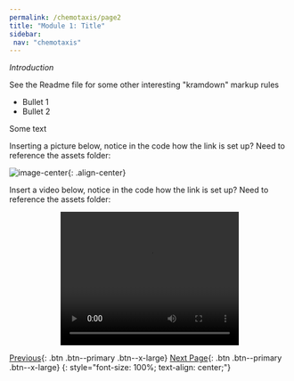 ```yaml
---
permalink: /chemotaxis/page2
title: "Module 1: Title"
sidebar: 
 nav: "chemotaxis"
---
```


*Introduction*

See the Readme file for some other interesting "kramdown" markup rules

* Bullet 1
* Bullet 2

Some text

Inserting a picture below, notice in the code how the link is set up? Need to reference the assets folder:  

![image-center](../assets/images/motifs_norm.png){: .align-center}

Insert a video below, notice in the code how the link is set up? Need to reference the assets folder: 

<div style="text-align:center">
	<video width="320" height="240" controls>
	  <source type="video/mp4" src="../assets/random_walk_1.mp4">
	</video>
</div>

[Previous](page1){: .btn .btn--primary .btn--x-large} [Next Page](#){: .btn .btn--primary .btn--x-large}
{: style="font-size: 100%; text-align: center;"}



